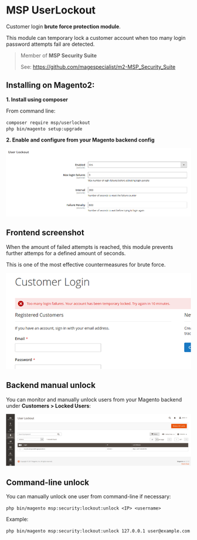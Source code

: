 # MSP UserLockout

Customer login **brute force protection module**.

This module can temporary lock a customer account when too many login password attempts fail are detected.

> Member of **MSP Security Suite**
>
> See: https://github.com/magespecialist/m2-MSP_Security_Suite

## Installing on Magento2:

**1. Install using composer**

From command line: 

`composer require msp/userlockout`<br />
`php bin/magento setup:upgrade`

**2. Enable and configure from your Magento backend config**

<img src="https://raw.githubusercontent.com/magespecialist/m2-MSP_UserLockout/master/screenshots/config.png" />

## Frontend screenshot

When the amount of failed attempts is reached, this module prevents further attemps for a defined amount of seconds.

This is one of the most effective countermeasures for brute force.

<img src="https://raw.githubusercontent.com/magespecialist/m2-MSP_UserLockout/master/screenshots/too_many_failures.png" />

## Backend manual unlock

You can monitor and manually unlock users from your Magento backend under **Customers > Locked Users**:

<img src="https://raw.githubusercontent.com/magespecialist/m2-MSP_UserLockout/master/screenshots/lockout_list.png" />

## Command-line unlock

You can manually unlock one user from command-line if necessary:

`php bin/magento msp:security:lockout:unlock <IP> <username>`

Example:

`php bin/magento msp:security:lockout:unlock 127.0.0.1 user@example.com`
